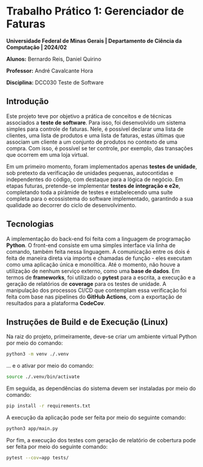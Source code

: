 # **Trabalho Prático 1:** Gerenciador de Faturas

**Universidade Federal de Minas Gerais | Departamento de Ciência da Computação | 2024/02**

**Alunos:** Bernardo Reis, Daniel Quirino

**Professor:** André Cavalcante Hora

**Disciplina:** DCC030 Teste de Software

## Introdução

Este projeto teve por objetivo a prática de conceitos e de técnicas associados a **teste de software**. Para isso, foi desenvolvido um sistema simples para controle de faturas. Nele, é possível declarar uma lista de clientes, uma lista de produtos e uma lista de faturas, estas últimas que associam um cliente a um conjunto de produtos no contexto de uma compra. Com isso, é possível se ter controle, por exemplo, das transações que ocorrem em uma loja virtual.

Em um primeiro momento, foram implementados apenas **testes de unidade**, sob pretexto da verificação de unidades pequenas, autocontidas e independentes do código, com destaque para a lógica de negócio. Em etapas futuras, pretende-se implementar **testes de integração e e2e**, completando toda a pirâmide de testes e estabelecendo uma suíte completa para o ecossistema do software implementado, garantindo a sua qualidade ao decorrer do ciclo de desenvolvimento.

## Tecnologias

A implementação do back-end foi feita com a linguagem de programação **Python**. O front-end consiste em uma simples interface via linha de comando, também feita nessa linguagem. A comunicação entre os dois é feita de maneira direta via imports e chamadas de função - eles executam como uma aplicação única e monolítica. Até o momento, não houve a utilização de nenhum serviço externo, como uma **base de dados**. Em termos de **frameworks**, foi utilizado o **pytest** para a escrita, a execução e a geração de relatórios de **coverage** para os testes de unidade. A manipulação dos processos CI/CD que contemplam essa verificação foi feita com base nas pipelines do **GitHub Actions**, com a exportação de resultados para a plataforma **CodeCov**.

## Instruções de Build e de Execução (Linux)

Na raiz do projeto, primeiramente, deve-se criar um ambiente virtual Python por meio do comando:

```bash
python3 -m venv ./.venv
```

... e o ativar por meio do comando:

```bash
source ./.venv/bin/activate
```

Em seguida, as dependências do sistema devem ser instaladas por meio do comando:

```bash
pip install -r requirements.txt
```

A execução da aplicação pode ser feita por meio do seguinte comando:

```bash
python3 app/main.py
```

Por fim, a execução dos testes com geração de relatório de cobertura pode ser feita por meio do seguinte comando:

```bash
pytest --cov=app tests/
```